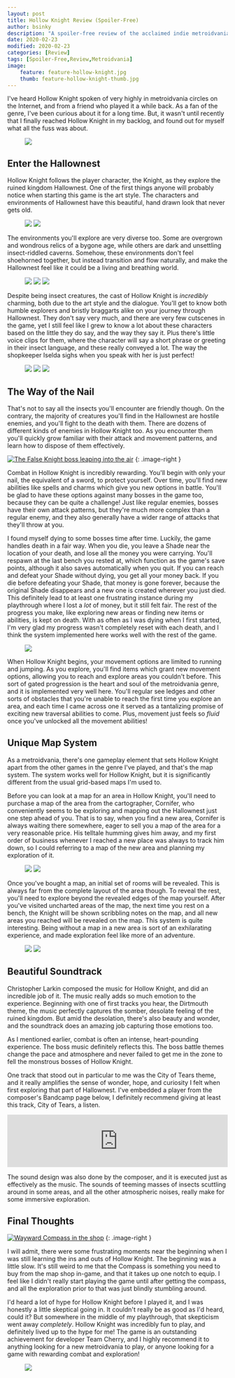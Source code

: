 ```yaml
---
layout: post
title: Hollow Knight Review (Spoiler-Free)
author: bsinky
description: "A spoiler-free review of the acclaimed indie metroidvania, Hollow Knight"
date: 2020-02-23
modified: 2020-02-23
categories: [Review]
tags: [Spoiler-Free,Review,Metroidvania]
image:
    feature: feature-hollow-knight.jpg
    thumb: feature-hollow-knight-thumb.jpg
---
```


I've heard Hollow Knight spoken of very highly in metroidvania circles on the
Internet, and from a friend who played it a while back. As a fan of the genre,
I've been curious about it for a long time. But, it wasn't until recently that I
finally reached Hollow Knight in my backlog, and found out for myself what all
the fuss was about.

<!--more-->

<figure class="half center">
    <a href="https://i.imgur.com/ascxjIV.jpg"><img src="https://i.imgur.com/ascxjIVm.jpg"/></a>
</figure>

## Enter the Hallownest

Hollow Knight follows the player character, the Knight, as they explore the
ruined kingdom Hallownest. One of the first things anyone will probably notice
when starting this game is the art style. The characters and environments of
Hallownest have this beautiful, hand drawn look that never gets old.

<figure class="half">
    <a href="https://i.imgur.com/FnM71Lm.jpg"><img src="https://i.imgur.com/FnM71Lmm.jpg"/></a>
    <a href="https://i.imgur.com/8zX6DOR.jpg"><img src="https://i.imgur.com/8zX6DORm.jpg"/></a>
</figure>

The environments you'll explore are very diverse too. Some are overgrown and
wondrous relics of a bygone age, while others are dark and unsettling
insect-riddled caverns. Somehow, these environments don't feel shoehorned
together, but instead transition and flow naturally, and make the Hallownest
feel like it could be a living and breathing world.

<figure class="third">
    <a href="https://i.imgur.com/ehyOj0p.jpg"><img src="https://i.imgur.com/ehyOj0pm.jpg"/></a>
    <a href="https://i.imgur.com/l9tPfI1.jpg"><img src="https://i.imgur.com/l9tPfI1m.jpg"/></a>
    <a href="https://i.imgur.com/qOCahzc.jpg"><img src="https://i.imgur.com/qOCahzcm.jpg"/></a>
</figure>

Despite being insect creatures, the cast of Hollow Knight is *incredibly*
charming, both due to the art style and the dialogue. You'll get to know both
humble explorers and bristly braggarts alike on your journey through Hallownest.
They don't say very much, and there are very few cutscenes in the game, yet I
still feel like I grew to know a lot about these characters based on the little
they do say, and the way they say it. Plus there's little voice clips for them,
where the character will say a short phrase or greeting in their insect
language, and these really conveyed a lot. The way the shopkeeper Iselda sighs
when you speak with her is just perfect!

<figure class="third">
    <a href="https://i.imgur.com/lT7S4AG.jpg"><img src="https://i.imgur.com/lT7S4AGm.jpg"/></a>
    <a href="https://i.imgur.com/ryV9bvz.jpg"><img src="https://i.imgur.com/ryV9bvzm.jpg"/></a>
    <a href="https://i.imgur.com/aEmvh79.jpg"><img src="https://i.imgur.com/aEmvh79m.jpg"/></a>
</figure>

## The Way of the Nail
       
That's not to say all the insects you'll encounter are friendly though. On the
contrary, the majority of creatures you'll find in the Hallownest are hostile
enemies, and you'll fight to the death with them. There are dozens of different
kinds of enemies in Hollow Knight too. As you encounter them you'll quickly grow
familiar with their attack and movement patterns, and learn how to dispose of
them effectively.

[![The False Knight boss leaping into the air](https://i.imgur.com/sMkpSwlm.jpg)](https://i.imgur.com/sMkpSwl.jpg)
{: .image-right }

Combat in Hollow Knight is incredibly rewarding. You'll begin with only your
nail, the equivalent of a sword, to protect yourself. Over time, you'll find new
abilities like spells and charms which give you new options in battle. You'll be
glad to have these options against many bosses in the game too, because they can
be quite a challenge! Just like regular enemies, bosses have their own attack
patterns, but they're much more complex than a regular enemy, and they also
generally have a wider range of attacks that they'll throw at you.
       
I found myself dying to some bosses time after time. Luckily, the game handles
death in a fair way. When you die, you leave a Shade near the location of your
death, and lose all the money you were carrying. You'll respawn at the last
bench you rested at, which function as the game's save points, although it also
saves automatically when you quit. If you can reach and defeat your Shade
without dying, you get all your money back. If you die before defeating your
Shade, that money is gone forever, because the original Shade disappears and a
new one is created wherever you just died. This definitely lead to at least one
frustrating instance during my playthrough where I lost a *lot* of money, but it
still felt fair. The rest of the progress you make, like exploring new areas or
finding new items or abilities, is kept on death. With as often as I was dying
when I first started, I'm very glad my progress wasn't completely reset with
each death, and I think the system implemented here works well with the rest of
the game.

<figure class="half center">
    <a href="https://i.imgur.com/0zPEzoj.jpg"><img src="https://i.imgur.com/0zPEzojm.jpg"/></a>
</figure>
       
When Hollow Knight begins, your movement options are limited to running and
jumping. As you explore, you'll find items which grant new movement options,
allowing you to reach and explore areas you couldn't before. This sort of gated
progression is the heart and soul of the metroidvania genre, and it is
implemented very well here. You'll regular see ledges and other sorts of
obstacles that you're unable to reach the first time you explore an area, and
each time I came across one it served as a tantalizing promise of exciting new
traversal abilities to come. Plus, movement just feels so *fluid* once you've
unlocked all the movement abilities!

## Unique Map System

As a metroidvania, there's one gameplay element that sets Hollow Knight apart
from the other games in the genre I've played, and that's the map system. The
system works well for Hollow Knight, but it is significantly different from the
usual grid-based maps I'm used to.

Before you can look at a map for an area in Hollow Knight, you'll need to
purchase a map of the area from the cartographer, Cornifer, who conveniently
seems to be exploring and mapping out the Hallownest just one step ahead of you.
That is to say, when you find a new area, Cornifer is always waiting there
somewhere, eager to sell you a map of the area for a very reasonable price. His
telltale humming gives him away, and my first order of business whenever I
reached a new place was always to track him down, so I could referring to a map
of the new area and planning my exploration of it.

<figure class="half">
    <a href="https://i.imgur.com/033KJsK.jpg"><img src="https://i.imgur.com/033KJsKm.jpg"/></a>
    <a href="https://i.imgur.com/PYrD8u2.jpg"><img src="https://i.imgur.com/PYrD8u2m.jpg"/></a>
</figure>

Once you've bought a map, an initial set of rooms will be revealed. This is
always far from the complete layout of the area though. To reveal the rest,
you'll need to explore beyond the revealed edges of the map yourself. After
you've visited uncharted areas of the map, the next time you rest on a bench,
the Knight will be shown scribbling notes on the map, and all new areas you
reached will be revealed on the map. This system is quite interesting. Being
without a map in a new area is sort of an exhilarating experience, and made
exploration feel like more of an adventure.

<figure class="half">
    <a href="https://i.imgur.com/pyIvyX7.jpg"><img src="https://i.imgur.com/pyIvyX7m.jpg"/></a>
    <a href="https://i.imgur.com/PAQgLz8.jpg"><img src="https://i.imgur.com/PAQgLz8m.jpg"/></a>
</figure>

## Beautiful Soundtrack

Christopher Larkin composed the music for Hollow Knight, and did an incredible
job of it. The music really adds so much emotion to the experience. Beginning
with one of first tracks you hear, the Dirtmouth theme, the music perfectly
captures the somber, desolate feeling of the ruined kingdom. But amid the
desolation, there's also beauty and wonder, and the soundtrack does an amazing
job capturing those emotions too.
        
As I mentioned earlier, combat is often an intense, heart-pounding experience.
The boss music definitely reflects this. The boss battle themes change the pace
and atmosphere and never failed to get me in the zone to fell the monstrous
bosses of Hollow Knight.

One track that stood out in particular to me was the City of Tears theme, and it
really amplifies the sense of wonder, hope, and curiosity I felt when first
exploring that part of Hallownest. I've embedded a player from the composer's
Bandcamp page below, I definitely recommend giving at least this track, City of
Tears, a listen.
        
<iframe style="border: 0; width: 100%; height: 120px;" src="https://bandcamp.com/EmbeddedPlayer/album=2306704082/size=large/bgcol=ffffff/linkcol=0687f5/tracklist=false/artwork=small/track=2665193936/transparent=true/" seamless><a href="http://christopherlarkin.bandcamp.com/album/hollow-knight-original-soundtrack">Hollow Knight (Original Soundtrack) by Christopher Larkin</a></iframe>

The sound design was also done by the composer, and it is executed just as
effectively as the music. The sounds of teeming masses of insects scuttling
around in some areas, and all the other atmospheric noises, really make for some
immersive exploration.

## Final Thoughts

[![Wayward Compass in the shop](https://i.imgur.com/eEoNPrhm.jpg)](https://i.imgur.com/eEoNPrh.jpg)
{: .image-right }

I will admit, there were some frustrating moments near the beginning when I was
still learning the ins and outs of Hollow Knight. The beginning was a little
slow. It's still weird to me that the Compass is something you need to buy from
the map shop in-game, and that it takes up one notch to equip. I feel like I
didn't really start playing the game until after getting the compass, and all
the exploration prior to that was just blindly stumbling around.
      
I'd heard a lot of hype for Hollow Knight before I played it, and I was honestly
a little skeptical going in. It couldn't really be as good as I'd heard, could
it? But somewhere in the middle of my playthrough, that skepticism went away
*completely*. Hollow Knight was incredibly fun to play, and definitely lived up
to the hype for me! The game is an outstanding achievement for developer Team
Cherry, and I highly recommend it to anything looking for a new metroidvania to
play, or anyone looking for a game with rewarding combat and exploration!

<figure class="half center">
    <a href="https://i.imgur.com/597eLRi.jpg"><img src="https://i.imgur.com/597eLRim.jpg"/></a>
</figure>
